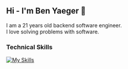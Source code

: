 ## Hi - I'm Ben Yaeger 👋
I am a 21 years old backend software engineer.\
I love solving problems with software.

### Technical Skills
[![My Skills](https://skillicons.dev/icons?i=python,js,postgres,flask,aws,docker,graphql,linux&perline=4)](https://skillicons.dev)
